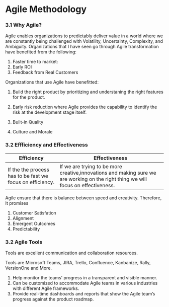 # Agile Methodology

### 3.1 Why Agile?

Agile enables organizations to predictably deliver value in a world where we are constantly being challenged with Volatility, Uncertainty, Complexity, and Ambiguity. Organizations that I have seen go through Agile transformation have benefited from the following:

1. Faster time to market:
2. Early ROI
3. Feedback from Real Customers

Organizations that use Agile have benefitted:

1. Build the right product by prioritizing and understaning the right features for the product.

2. Early risk reduction where Agile provides the capability to identify the risk at the development stage itself.

3. Built-in Quality

4. Culture and Morale

### 3.2 Effficiency and Effectiveness

| Efficiency                 | Effectiveness                              |
| ----------------------- | ---------------------------------------- |
| If the the process has to be fast we focus on efficiency.                    | If we are trying to be more creative,innovations and making sure we are working on the right thing we will focus on effectiveness. |

Agile ensure that there is balance between speed and creativity.
Therefore, It promises
1. Customer Satisfation
2. Alignment
3. Emergent Outcomes
4. Predictability
### 3.2 Agile Tools

Tools are excellent communication and collaboration resources.

Tools are Microsoft Teams, JIRA, Trello, Confluence, Kanbanize, Rally, VersionOne and More.

1. Help monitor the teams’ progress in a transparent and visible manner.
2. Can be customized to accommodate Agile teams in various industries with different Agile frameworks.
3. Provide real-time dashboards and reports that show the Agile team’s progress against the product roadmap.
